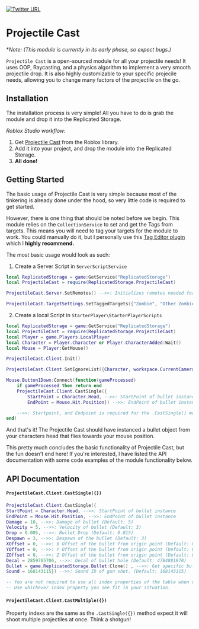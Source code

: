 [![Twitter URL](https://img.shields.io/twitter/url/https/twitter.com/Ryanisawesome25.svg?style=social&label=Follow%20%40Ryanisawesome25)](https://twitter.com/Ryanisawesome25)

# Projectile Cast

\*_Note: (This module is currently in its early phase, so expect bugs.)_

`Projectile Cast` is a open-sourced module for all your projectile needs! It uses OOP, Raycasting, and a physics algorithm to implement a very smooth projectile drop. It is also highly customizable to your specific projecile needs, allowing you to change many factors of the projectile on the go.

## Installation

The installation process is very simple! All you have to do is grab the module and drop it into the Replicated Storage.

_Roblox Studio workflow_:

1. Get [Projectile Cast](https://www.roblox.com/library/9866876932/Projectile-Cast) from the Roblox library.
2. Add it into your project, and drop the module into the Replicated Storage.
3. **All done!**

## Getting Started

The basic usage of Projectile Cast is very simple because most of the tinkering is already done under the hood, so very little code is required to get started.

However, there is one thing that should be noted before we begin. This module relies on the `CollectionService` to set and get the Tags from targets. This means you will need to tag your targets for the module to work. You could manually do it, but I personally use this [Tag Editor plugin](https://www.roblox.com/library/948084095/Tag-Editor) which I **highly recommend.**

The most basic usage would look as such:

1. Create a Server Script in `ServerScriptService`

```lua
local ReplicatedStorage = game:GetService("ReplicatedStorage")
local ProjectileCast = require(ReplicatedStorage.ProjectileCast)

ProjectileCast.Server.SetRemotes() -->>: Initializes remotes needed for server-client communication

ProjectileCast.TargetSettings.SetTaggedTargets({"Zombie", "Other Zombie"}) -->>: Add your tagged targets here
```

2. Create a local Script in `StarterPlayer\StarterPlayerScripts`

```lua
local ReplicatedStorage = game:GetService("ReplicatedStorage")
local ProjectileCast = require(ReplicatedStorage.ProjectileCast)
local Player = game.Players.LocalPlayer
local Character = Player.Character or Player.CharacterAdded:Wait()
local Mouse = Player:GetMouse()

ProjectileCast.Client.Init()

ProjectileCast.Client.SetIgnoreList({Character, workspace.CurrentCamera})

Mouse.Button1Down:Connect(function(gameProcessed)
    if gameProcessed then return end
    ProjectileCast.Client.CastSingle({
        StartPoint = Character.Head, -->>: StartPoint of bullet instance
        EndPoint = Mouse.Hit.Position}) -->>: EndPoint of bullet instance

    -->>: Startpoint, and Endpoint is required for the .CastSingle() method to function.
end)
```

And that's it! The Projectile Cast should have instanced a bullet object from your characters head that flies towards your mouse position.

This pretty much concludes the basic functionality of Projectile Cast, but the fun doesn't end here! If you're interested, I have listed the API documentation with some code examples of the module functionality below.

## API Documentation

#### `ProjectileCast.Client.CastSingle({})`

```lua
ProjectileCast.Client.CastSingle({
StartPoint = Character.Head, -->>: StartPoint of bullet instance
EndPoint = Mouse.Hit.Position, -->>: EndPoint of bullet instance
Damage = 10, -->>: Damage of bullet (Default: 5)
Velocity = 5, -->>: Velocity of bullet (Default: 3)
Drop = 0.005, -->>: Bullet Drop (Default: 0.015)
Despawn = 3, -->>: Despawn of the bullet (Default: 3)
XOffset = 0, -->>: X Offset of the bullet from origin point (Default: 0)
YOffset = 0, -->>: Y Offset of the bullet from origin point (Default: 0)
ZOffset = 0, -->>: Z Offset of the bullet from origin point (Default: 0)
Decal = 2859765706, -->>: Decal of bullet hole (Default: 4784881970)
Bullet = game.ReplicatedStorage.Bullet:Clone() , -->>: Get specific bullet model if applicable. (Default: Bullet within module)
Sound = 168143115}) -->>: Sound ID of gun shot. (Default: 168143115)

-- You are not required to use all index properties of the table when using .CastSingle() method.
-- Use whichever index property you see fit in your situation.
```

#### `ProjectileCast.Client.CastMultiple({})`

Property indexs are the same as the `.CastSingle({})` method expect it will shoot multiple projectiles at once. Think a shotgun!
